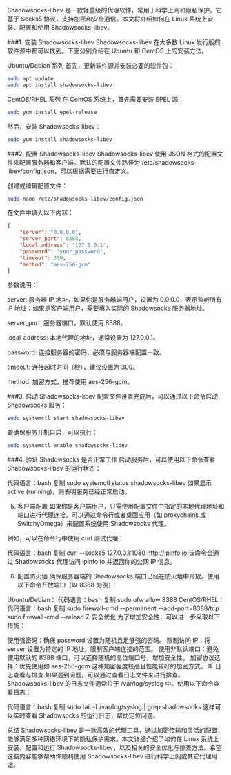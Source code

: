 Shadowsocks-libev 是一款轻量级的代理软件，常用于科学上网和隐私保护。它基于 Socks5 协议，支持加密和安全通信。本文将介绍如何在 Linux 系统上安装、配置和使用 Shadowsocks-libev。

###1. 安装 Shadowsocks-libev
Shadowsocks-libev 在大多数 Linux 发行版的软件源中都可以找到。下面分别介绍在 Ubuntu 和 CentOS 上的安装方法。

Ubuntu/Debian 系列
首先，更新软件源并安装必要的软件包：

```bash
sudo apt update
sudo apt install shadowsocks-libev
```


CentOS/RHEL 系列
在 CentOS 系统上，首先需要安装 EPEL 源：

```bash
sudo yum install epel-release
```


然后，安装 Shadowsocks-libev：

```bash
sudo yum install shadowsocks-libev
```
###2. 配置 Shadowsocks-libev
Shadowsocks-libev 使用 JSON 格式的配置文件来配置服务器和客户端。默认的配置文件路径为 /etc/shadowsocks-libev/config.json，可以根据需要进行自定义。

创建或编辑配置文件：


```bash
sudo nano /etc/shadowsocks-libev/config.json
```


在文件中填入以下内容：

```json
{
    "server": "0.0.0.0",
    "server_port": 8388,
    "local_address": "127.0.0.1",
    "password": "your_password",
    "timeout": 300,
    "method": "aes-256-gcm"
}
```
参数说明：

server: 服务器 IP 地址，如果你是服务器端用户，设置为 0.0.0.0，表示监听所有 IP 地址；如果是客户端用户，需要填入实际的 Shadowsocks 服务器地址。


server_port: 服务器端口，默认使用 8388。


local_address: 本地代理的地址，通常设置为 127.0.0.1。


password: 连接服务器的密码，必须与服务器端配置一致。


timeout: 连接超时时间（秒），建议设置为 300。


method: 加密方式，推荐使用 aes-256-gcm。


###3. 启动 Shadowsocks-libev
配置文件设置完成后，可以通过以下命令启动 Shadowsocks 服务：


```bash
sudo systemctl start shadowsocks-libev
```


要确保服务开机自启，可以执行：

```bash
sudo systemctl enable shadowsocks-libev
```


###4. 验证 Shadowsocks 是否正常工作
启动服务后，可以使用以下命令查看 Shadowsocks-libev 的运行状态：

代码语言：bash
复制
sudo systemctl status shadowsocks-libev
如果显示 active (running)，则表明服务已经正常启动。

5. 客户端配置
如果你是客户端用户，只需使用配置文件中指定的本地代理地址和端口进行代理连接。可以通过命令行或者桌面应用（如 proxychains 或 SwitchyOmega）来配置系统使用 Shadowsocks 代理。

例如，可以在命令行中使用 curl 测试代理：

代码语言：bash
复制
curl --socks5 127.0.0.1:1080 http://ipinfo.io
该命令会通过 Shadowsocks 代理访问 ipinfo.io 并返回你的公网 IP 信息。

6. 配置防火墙
确保服务器端的 Shadowsocks 端口已经在防火墙中开放。使用以下命令开放端口（以 8388 为例）：

Ubuntu/Debian：
代码语言：bash
复制
sudo ufw allow 8388
CentOS/RHEL：
代码语言：bash
复制
sudo firewall-cmd --permanent --add-port=8388/tcp
sudo firewall-cmd --reload
7. 安全优化
为了增加安全性，可以进一步采取以下措施：

使用强密码：确保 password 设置为随机且足够强的密码。
限制访问 IP：将 server 设置为特定的 IP 地址，限制客户端连接的范围。
使用非默认端口：避免使用默认的 8388 端口，可以选择随机的高位端口号，增加安全性。
加密协议选择：优先使用如 aes-256-gcm 这种加密强度较高且性能较好的加密方式。
8. 日志查看与排查
如果遇到问题，可以通过查看日志文件来进行排查。Shadowsocks-libev 的日志文件通常位于 /var/log/syslog 中。使用以下命令查看日志：

代码语言：bash
复制
sudo tail -f /var/log/syslog | grep shadowsocks
这样可以实时查看 Shadowsocks 的运行日志，帮助定位问题。

总结
Shadowsocks-libev 是一款高效的代理工具，通过加密传输和灵活的配置，能够满足多种网络环境下的隐私保护需求。本文详细介绍了如何在 Linux 系统上安装、配置和运行 Shadowsocks-libev，以及相关的安全优化与排查方法。希望这些内容能够帮助你顺利使用 Shadowsocks-libev 进行科学上网或其它代理用途。
